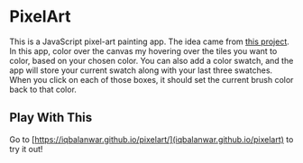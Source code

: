 # PixelArt

This is a JavaScript pixel-art painting app. The idea came from [this project](http://ga-wdi-exercises.github.io/pixart_js/). In this app, color over the canvas my hovering over the tiles you want to color, based on your chosen color. You can also add a color swatch, and the app will store your current swatch along with your last three swatches. When you click on each of those boxes, it should set the current brush color back to that color.

## Play With This
Go to [https://iqbalanwar.github.io/pixelart/](iqbalanwar.github.io/pixelart) to try it out!
